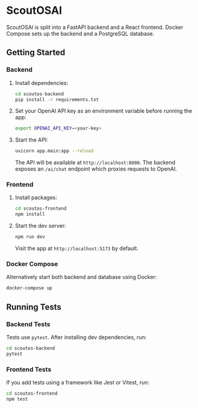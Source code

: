 # ScoutOSAI

ScoutOSAI is split into a FastAPI backend and a React frontend. Docker Compose sets up the backend and a PostgreSQL database.

## Getting Started

### Backend
1. Install dependencies:
   ```bash
   cd scoutos-backend
   pip install -r requirements.txt
   ```
2. Set your OpenAI API key as an environment variable before running the app:
   ```bash
   export OPENAI_API_KEY=<your-key>
   ```
3. Start the API:
   ```bash
   uvicorn app.main:app --reload
   ```
   The API will be available at `http://localhost:8000`.
   The backend exposes an `/ai/chat` endpoint which proxies requests to OpenAI.

### Frontend
1. Install packages:
   ```bash
   cd scoutos-frontend
   npm install
   ```
2. Start the dev server:
   ```bash
   npm run dev
   ```
   Visit the app at `http://localhost:5173` by default.

### Docker Compose
Alternatively start both backend and database using Docker:
```bash
docker-compose up
```

## Running Tests

### Backend Tests
Tests use `pytest`. After installing dev dependencies, run:
```bash
cd scoutos-backend
pytest
```

### Frontend Tests
If you add tests using a framework like Jest or Vitest, run:
```bash
cd scoutos-frontend
npm test
```
